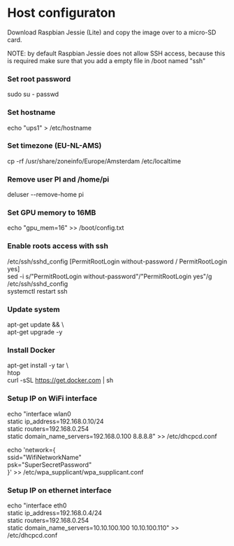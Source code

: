 # Host configuraton
Download Raspbian Jessie (Lite) and copy the image over to a micro-SD card.

NOTE: by default Raspbian Jessie does not allow SSH access, because this is required make sure that you add a empty file in /boot named "ssh"



### Set root password
sudo su -
passwd

### Set hostname
echo "ups1" > /etc/hostname

### Set timezone (EU-NL-AMS)
cp -rf /usr/share/zoneinfo/Europe/Amsterdam /etc/localtime

### Remove user PI and /home/pi
deluser --remove-home pi

### Set GPU memory to 16MB
echo "gpu_mem=16" >> /boot/config.txt

### Enable roots access with ssh
/etc/ssh/sshd_config [PermitRootLogin without-password / PermitRootLogin yes] <br>
sed -i s/"PermitRootLogin without-password"/"PermitRootLogin yes"/g /etc/ssh/sshd_config <br>
systemctl restart ssh

### Update system
apt-get update && \ <br>
apt-get upgrade -y

### Install Docker
apt-get install -y tar \ <br>
                htop <br>
curl -sSL https://get.docker.com | sh


### Setup IP on WiFi interface
echo "interface wlan0 <br>
static ip_address=192.168.0.10/24 <br>
static routers=192.168.0.254 <br>
static domain_name_servers=192.168.0.100 8.8.8.8" >> /etc/dhcpcd.conf <br>

echo 'network={ <br>
              ssid="WifiNetworkName" <br>
              psk="SuperSecretPassword" <br>
}' >> /etc/wpa_supplicant/wpa_supplicant.conf <br>


### Setup IP on ethernet interface
echo "interface eth0 <br>
static ip_address=192.168.0.4/24 <br>
static routers=192.168.0.254 <br>
static domain_name_servers=10.10.100.100 10.10.100.110" >> /etc/dhcpcd.conf
